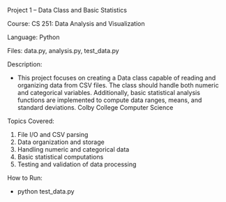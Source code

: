Project 1 – Data Class and Basic Statistics

Course: CS 251: Data Analysis and Visualization

Language: Python

Files: data.py, analysis.py, test_data.py

Description:
- This project focuses on creating a Data class capable of reading and organizing data from CSV files. The class should handle both numeric and categorical variables. Additionally, basic statistical analysis functions are implemented to compute data ranges, means, and standard deviations.​
Colby College Computer Science

Topics Covered:
1. File I/O and CSV parsing
2. Data organization and storage
3. Handling numeric and categorical data
4. Basic statistical computations
5. Testing and validation of data processing​

How to Run:
- python test_data.py
